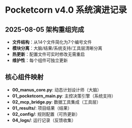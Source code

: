 # Pocketcorn v4.0 系统演进记录

## 2025-08-05 架构重组完成
- **文件结构**：从14个文件简化为7个编号文件
- **模块分离**：大脑/结果/系统支持/工具层清晰分离
- **热更新**：配置文件可实时修改无需重启
- **维护性**：每个组件可独立更新

## 核心组件映射
- **00_manus_core.py**: 动态计划设计师（大脑）
- **01_pocketcorn_main.py**: 主控决策引擎（系统支持）
- **02_mcp_bridge.py**: 数据工具集成（工具层）
- **01_results/**: 项目结果（结果）
- **02_config/**: 规则配置（可热更新）
- **04_logs/**: 运行记录（反馈收集）